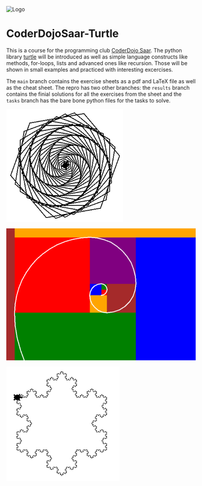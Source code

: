 ![Logo](https://coderdojo-saar.de/wp-content/uploads/2016/07/cropped-CoderDojoSaar-transparent.png "Logo")
# CoderDojoSaar-Turtle

This is a course for the programming club [CoderDojo Saar](https://coderdojo-saar.de). The python library [turtle](https://docs.python.org/3/library/turtle.html) will be introduced as well as simple language constructs like methods, for-loops, lists and advanced ones like recursion.
Those will be shown in small examples and practiced with interesting excercises. 

The `main` branch contains the exercise sheets as a pdf and LaTeX file as well as the cheat sheet. The repro has two other branches: the `results` branch contains the finial solutions for all the exercises from the sheet and the `tasks` branch has the bare bone python files for the tasks to solve.

![img 1](https://raw.githubusercontent.com/nlschn/CoderDojoSaar-Turtle/main/img/hex.png "What we do in the course")

![img 2](https://raw.githubusercontent.com/nlschn/CoderDojoSaar-Turtle/main/img/fib_color.png "What we also do in the course")

![img 3](https://raw.githubusercontent.com/nlschn/CoderDojoSaar-Turtle/main/img/snowflake.png "Really cool things!")

